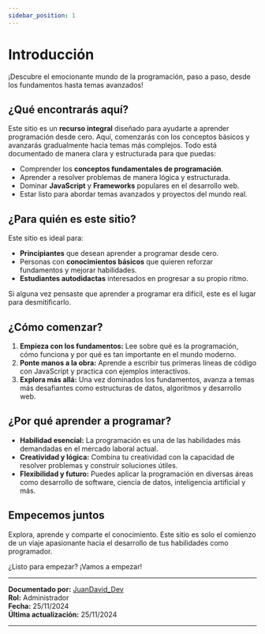 ```yaml
---
sidebar_position: 1
---
```


# Introducción 

¡Descubre el emocionante mundo de la programación, paso a paso, desde los fundamentos hasta temas avanzados!

## ¿Qué encontrarás aquí?

Este sitio es un **recurso integral** diseñado para ayudarte a aprender programación desde cero. Aquí, comenzarás con los conceptos básicos y avanzarás gradualmente hacia temas más complejos. Todo está documentado de manera clara y estructurada para que puedas:

- Comprender los **conceptos fundamentales de programación**.
- Aprender a resolver problemas de manera lógica y estructurada.
- Dominar **JavaScript** y **Frameworks** populares en el desarrollo web.
- Estar listo para abordar temas avanzados y proyectos del mundo real.

## ¿Para quién es este sitio?

Este sitio es ideal para:

- **Principiantes** que desean aprender a programar desde cero.
- Personas con **conocimientos básicos** que quieren reforzar fundamentos y mejorar habilidades.
- **Estudiantes autodidactas** interesados en progresar a su propio ritmo.

Si alguna vez pensaste que aprender a programar era difícil, este es el lugar para desmitificarlo.

## ¿Cómo comenzar?

1. **Empieza con los fundamentos:** Lee sobre qué es la programación, cómo funciona y por qué es tan importante en el mundo moderno.
2. **Ponte manos a la obra:** Aprende a escribir tus primeras líneas de código con JavaScript y practica con ejemplos interactivos.
3. **Explora más allá:** Una vez dominados los fundamentos, avanza a temas más desafiantes como estructuras de datos, algoritmos y desarrollo web.

## ¿Por qué aprender a programar?

- **Habilidad esencial:** La programación es una de las habilidades más demandadas en el mercado laboral actual.
- **Creatividad y lógica:** Combina tu creatividad con la capacidad de resolver problemas y construir soluciones útiles.
- **Flexibilidad y futuro:** Puedes aplicar la programación en diversas áreas como desarrollo de software, ciencia de datos, inteligencia artificial y más.

## Empecemos juntos

Explora, aprende y comparte el conocimiento. Este sitio es solo el comienzo de un viaje apasionante hacia el desarrollo de tus habilidades como programador.

¿Listo para empezar? ¡Vamos a empezar!

---

**Documentado por:** [JuanDavid_Dev](https://www.youtube.com/@juandavid_dev)   
**Rol:** Administrador  
**Fecha:** 25/11/2024  
**Última actualización:** 25/11/2024

---